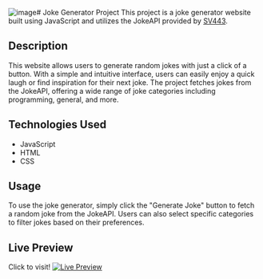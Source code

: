 ![image](https://github.com/jihado-i/JokeGenerator/assets/81075046/69ae449a-74a9-4077-aea2-8f1d89a6d227)# Joke Generator Project
This project is a joke generator website built using JavaScript and utilizes the JokeAPI provided by [SV443](https://sv443.net/jokeapi/v2/). 

## Description
This website allows users to generate random jokes with just a click of a button. With a simple and intuitive interface, users can easily enjoy a quick laugh or find inspiration for their next joke. The project fetches jokes from the JokeAPI, offering a wide range of joke categories including programming, general, and more.

## Technologies Used
- JavaScript
- HTML
- CSS

## Usage
To use the joke generator, simply click the "Generate Joke" button to fetch a random joke from the JokeAPI. Users can also select specific categories to filter jokes based on their preferences.


## Live Preview
Click to visit! [![Live Preview](https://img.shields.io/website?url=https%3A%2F%2Fjihado-i.github.io%2FJokeGenerator%2F)](https://jihado-i.github.io/JokeGenerator/)


